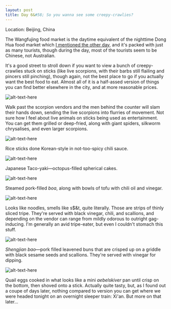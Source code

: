 ```yaml
---
layout: post
title: Day 6&#58; So you wanna see some creepy-crawlies? 
---
```


Location: Beijing, China

The Wangfujing food market is the daytime equivalent of the nighttime Dong Hua food market which <a href="http://kenjilopezalt.github.io/2014/06/18/hot-and-sour-soup-in-China-is-just-as-gloopy/">I mentioned the other day</a>, and it's packed with just as many tourists, though during the day, most of the tourists seem to be Chinese, not Australian.

It's a good street to stroll down if you want to view a bunch of creepy-crawlies stuck on sticks (like live scorpions, with their barbs still flailing and pincers still pinching), though again, not the best place to go if you actually want the best food to eat. Almost all of it is a half-assed version of things you can find better elsewhere in the city, and at more reasonable prices.

![alt-text-here](http://kenjilopezalt.github.io/images/20140621-beijing-yogurt-bing-rou-food-market-tiananmen-sqare-liangpi-hot-pot/20140621-food-market-01.jpg "Scorpions!")

Walk past the scorpion vendors and the men behind the counter will slam their hands down, sending the live scorpions into flurries of movement. Not sure how I feel about live animals on sticks being used as entertainment. You can get them grilled or deep-fried, along with giant spiders, silkworm chrysalises, and even larger scorpions.

![alt-text-here](http://kenjilopezalt.github.io/images/20140621-beijing-yogurt-bing-rou-food-market-tiananmen-sqare-liangpi-hot-pot/20140621-food-market-02.jpg "rice stick!")

Rice sticks done Korean-style in not-too-spicy chili sauce.

![alt-text-here](http://kenjilopezalt.github.io/images/20140621-beijing-yogurt-bing-rou-food-market-tiananmen-sqare-liangpi-hot-pot/20140621-food-market-03.jpg "tacoyaki!")

Japanese Taco-yaki&mdash;octopus-filled spherical cakes.

![alt-text-here](http://kenjilopezalt.github.io/images/20140621-beijing-yogurt-bing-rou-food-market-tiananmen-sqare-liangpi-hot-pot/20140621-food-market-04.jpg "dumplings and crayfish!")

Steamed pork-filled <em>boa</em>, along with bowls of tofu with chili oil and vinegar.

![alt-text-here](http://kenjilopezalt.github.io/images/20140621-beijing-yogurt-bing-rou-food-market-tiananmen-sqare-liangpi-hot-pot/20140621-food-market-05.jpg "Tripe!")

Looks like noodles, smells like s$&t, quite literally. Those are strips of thinly sliced tripe. They're served with black vinegar, chili, and scallions, and depending on the vendor can range from mildly odorous to outright gag-inducing. I'm generally an avid tripe-eater, but even I couldn't stomach this stuff.

![alt-text-here](http://kenjilopezalt.github.io/images/20140621-beijing-yogurt-bing-rou-food-market-tiananmen-sqare-liangpi-hot-pot/20140621-food-market-06.jpg "fried buns!")

<em>Shengjian bao</em>&mdash;pork filled leavened buns that are crisped up on a griddle with black sesame seeds and scallions. They're served with vinegar for dipping.

![alt-text-here](http://kenjilopezalt.github.io/images/20140621-beijing-yogurt-bing-rou-food-market-tiananmen-sqare-liangpi-hot-pot/20140621-food-market-07.jpg "Fried quail eggs!")

Quail eggs cooked in what looks like a mini <em>aebelskiver</em> pan until crisp on the bottom, then shoved onto a stick. Actually quite tasty, but, as I found out a coupe of days later, nothing compared to version you can get where we were headed tonight on an overnight sleeper train: Xi'an. But more on that later...